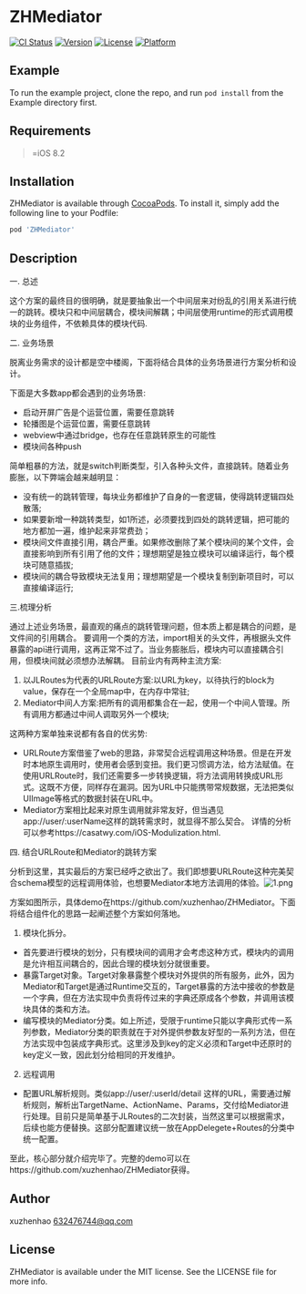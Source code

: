 # ZHMediator

[![CI Status](https://img.shields.io/travis/632476744@qq.com/ZHMediator.svg?style=flat)](https://travis-ci.org/632476744@qq.com/ZHMediator)
[![Version](https://img.shields.io/cocoapods/v/ZHMediator.svg?style=flat)](https://cocoapods.org/pods/ZHMediator)
[![License](https://img.shields.io/cocoapods/l/ZHMediator.svg?style=flat)](https://cocoapods.org/pods/ZHMediator)
[![Platform](https://img.shields.io/cocoapods/p/ZHMediator.svg?style=flat)](https://cocoapods.org/pods/ZHMediator)

## Example

To run the example project, clone the repo, and run `pod install` from the Example directory first.

## Requirements

>=iOS 8.2

## Installation

ZHMediator is available through [CocoaPods](https://cocoapods.org). To install
it, simply add the following line to your Podfile:

```ruby
pod 'ZHMediator'
```

## Description

一. 总述

这个方案的最终目的很明确，就是要抽象出一个中间层来对纷乱的引用关系进行统一的跳转。模块只和中间层耦合，模块间解耦；中间层使用runtime的形式调用模块的业务组件，不依赖具体的模块代码.

二. 业务场景

脱离业务需求的设计都是空中楼阁，下面将结合具体的业务场景进行方案分析和设计。

下面是大多数app都会遇到的业务场景:
- 启动开屏广告是个运营位置，需要任意跳转
- 轮播图是个运营位置，需要任意跳转
- webview中通过bridge，也存在任意跳转原生的可能性
- 模块间各种push

简单粗暴的方法，就是switch判断类型，引入各种头文件，直接跳转。随着业务膨胀，以下弊端会越来越明显：
- 没有统一的跳转管理，每块业务都维护了自身的一套逻辑，使得跳转逻辑四处散落;
- 如果要新增一种跳转类型，如1所述，必须要找到四处的跳转逻辑，把可能的地方都加一遍，维护起来非常费劲；
- 模块间文件直接引用，耦合严重。如果修改删除了某个模块间的某个文件，会直接影响到所有引用了他的文件；理想期望是独立模块可以编译运行，每个模块可随意插拔;
- 模块间的耦合导致模块无法复用；理想期望是一个模块复制到新项目时，可以直接编译运行;

三.梳理分析

通过上述业务场景，最直观的痛点的跳转管理问题，但本质上都是耦合的问题，是文件间的引用耦合。
要调用一个类的方法，import相关的头文件，再根据头文件暴露的api进行调用，这再正常不过了。当业务膨胀后，模块内可以直接耦合引用，但模块间就必须想办法解耦。
目前业内有两种主流方案:
1. 以JLRoutes为代表的URLRoute方案:以URL为key，以待执行的block为value，保存在一个全局map中，在内存中常驻;
2. Mediator中间人方案:把所有的调用都集合在一起，使用一个中间人管理。所有调用方都通过中间人调取另外一个模块;

这两种方案单独来说都有各自的优劣势:
- URLRoute方案借鉴了web的思路，非常契合远程调用这种场景。但是在开发时本地原生调用时，使用者会感到变扭。我们更习惯调方法，给方法赋值。在使用URLRoute时，我们还需要多一步转换逻辑，将方法调用转换成URL形式。这既不方便，同样存在漏洞。因为URL中只能携带常规数据，无法把类似UIImage等格式的数据封装在URL中。
- Mediator方案相比起来对原生调用就非常友好，但当遇见app://user/:userName这样的跳转需求时，就显得不那么契合。
详情的分析可以参考https://casatwy.com/iOS-Modulization.html.

四. 结合URLRoute和Mediator的跳转方案

分析到这里，其实最后的方案已经呼之欲出了。我们即想要URLRoute这种完美契合schema模型的远程调用体验，也想要Mediator本地方法调用的体验。![1.png](https://user-gold-cdn.xitu.io/2018/6/21/164202d0edf8e7b9?w=878&h=1174&f=png&s=13648)

方案如图所示，具体demo在https://github.com/xuzhenhao/ZHMediator。下面将结合组件化的思路一起阐述整个方案如何落地。

1. 模块化拆分。
- 首先要进行模块的划分，只有模块间的调用才会考虑这种方式，模块内的调用是允许相互间耦合的，因此合理的模块划分就很重要。
- 暴露Target对象。Target对象暴露整个模块对外提供的所有服务，此外，因为Mediator和Target是通过Runtime交互的，Target暴露的方法中接收的参数是一个字典，但在方法实现中负责将传过来的字典还原成各个参数，并调用该模块具体的类和方法。
- 编写模块的Mediator分类。如上所述，受限于runtime只能以字典形式传一系列参数，Mediator分类的职责就在于对外提供参数友好型的一系列方法，但在方法实现中包装成字典形式。这里涉及到key的定义必须和Target中还原时的key定义一致，因此划分给相同的开发维护。
2. 远程调用

- 配置URL解析规则。类似app://user/:userId/detail 这样的URL，需要通过解析规则，解析出TargetName、ActionName、Params，交付给Mediator进行处理。目前只是简单基于JLRoutes的二次封装，当然这里可以根据需求，后续也能方便替换。这部分配置建议统一放在AppDelegete+Routes的分类中统一配置。

至此，核心部分就介绍完毕了。完整的demo可以在https://github.com/xuzhenhao/ZHMediator获得。


## Author

xuzhenhao  632476744@qq.com

## License

ZHMediator is available under the MIT license. See the LICENSE file for more info.
